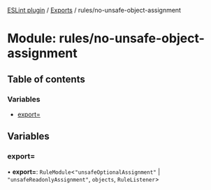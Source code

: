 [ESLint plugin](../index.md) / [Exports](../modules.md) / rules/no-unsafe-object-assignment

# Module: rules/no-unsafe-object-assignment

## Table of contents

### Variables

- [export&#x3D;](rules_no_unsafe_object_assignment.md#export&#x3D;)

## Variables

### export&#x3D;

• **export=**: `RuleModule`<``"unsafeOptionalAssignment"`` \| ``"unsafeReadonlyAssignment"``, `objects`, `RuleListener`\>
